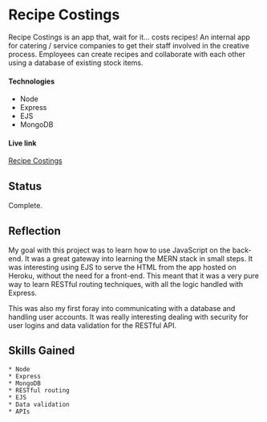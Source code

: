 # Recipe Costings

Recipe Costings is an app that, wait for it… costs recipes! An internal app for catering / service companies to get their staff involved in the creative process. Employees can create recipes and collaborate with each other using a database of existing stock items.

#### Technologies

- Node
- Express
- EJS
- MongoDB

#### Live link

[Recipe Costings](https://recipe-costings.herokuapp.com/)

## Status

Complete.

## Reflection

My goal with this project was to learn how to use JavaScript on the back-end. It was a great gateway into learning the MERN stack in small steps. It was interesting using EJS to serve the HTML from the app hosted on Heroku, without the need for a front-end. This meant that it was a very pure way to learn RESTful routing techniques, with all the logic handled with Express.

This was also my first foray into communicating with a database and handling user accounts. It was really interesting dealing with security for user logins and data validation for the RESTful API.

## Skills Gained

    * Node
    * Express
    * MongoDB
    * RESTful routing
    * EJS
    * Data validation
    * APIs

